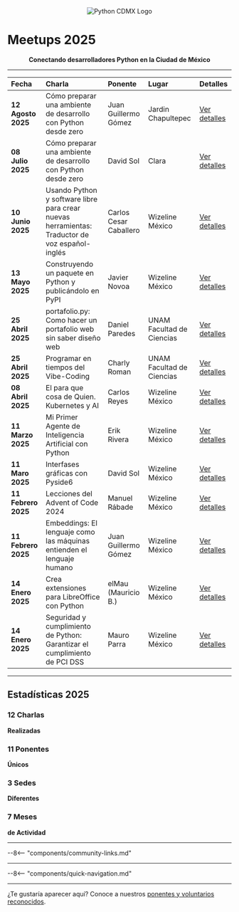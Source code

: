<div align="center">
  <img src="/images/logo.png" alt="Python CDMX Logo">
</div>

# Meetups 2025 <i class="fas fa-calendar-alt"></i>

<div align="center">
  <b>Conectando desarrolladores Python en la Ciudad de México</b>
</div>

---

| <i class="fas fa-calendar"></i> **Fecha** | <i class="fas fa-microphone"></i> **Charla** | <i class="fas fa-user"></i> **Ponente** | <i class="fas fa-map-marker-alt"></i> **Lugar** | <i class="fas fa-link"></i> **Detalles** |
|:---|:---|:---|:---|:---|
| **12 Agosto 2025** | Cómo preparar una ambiente de desarrollo con Python desde zero | Juan Guillermo Gómez | Jardin Chapultepec | [Ver detalles](202508-agosto.md) |
| **08 Julio 2025** | Cómo preparar una ambiente de desarrollo con Python desde zero | David Sol | Clara | [Ver detalles](202507-julio.md) |
| **10 Junio 2025** | Usando Python y software libre para crear nuevas herramientas: Traductor de voz español-inglés | Carlos Cesar Caballero | Wizeline México | [Ver detalles](202506-junio.md) |
| **13 Mayo 2025** | Construyendo un paquete en Python y publicándolo en PyPI | Javier Novoa | Wizeline México | [Ver detalles](202505-mayo.md) |
| **25 Abril 2025** | portafolio.py: Como hacer un portafolio web sin saber diseño web | Daniel Paredes | UNAM Facultad de Ciencias | [Ver detalles](202504-unam.md) |
| **25 Abril 2025** | Programar en tiempos del Vibe-Coding | Charly Roman | UNAM Facultad de Ciencias | [Ver detalles](202504-unam.md) |
| **08 Abril 2025** | El para que cosa de Quien. Kubernetes y AI | Carlos Reyes | Wizeline México | [Ver detalles](202504-abril.md) |
| **11 Marzo 2025** | Mi Primer Agente de Inteligencia Artificial con Python | Erik Rivera | Wizeline México | [Ver detalles](202503-marzo.md) |
| **11 Maro 2025** | Interfases gráficas con Pyside6 | David Sol | Wizeline México | [Ver detalles](202503-marzo.md) |
| **11 Febrero 2025** | Lecciones del Advent of Code 2024 | Manuel Rábade | Wizeline México | [Ver detalles](202502-febrero.md) |
| **11 Febrero 2025** | Embeddings: El lenguaje como las máquinas entienden el lenguaje humano | Juan Guillermo Gómez | Wizeline México | [Ver detalles](202502-febrero.md) |
| **14 Enero 2025** | Crea extensiones para LibreOffice con Python | elMau (Mauricio B.) | Wizeline México | [Ver detalles](202501-enero.md) |
| **14 Enero 2025** | Seguridad y cumplimiento de Python: Garantizar el cumplimiento de PCI DSS | Mauro Parra | Wizeline México | [Ver detalles](202501-enero.md) |

---

## <i class="fas fa-star"></i> Estadísticas 2025

<div class="stats-grid">

<div class="stat-card">
  <h3><i class="fas fa-microphone"></i> 12 Charlas</h3>
  <p><b>Realizadas</b></p>
</div>

<div class="stat-card">
  <h3><i class="fas fa-users"></i> 11 Ponentes</h3>
  <p><b>Únicos</b></p>
</div>

<div class="stat-card">
  <h3><i class="fas fa-map-marker-alt"></i> 3 Sedes</h3>
  <p><b>Diferentes</b></p>
</div>

<div class="stat-card">
  <h3><i class="fas fa-calendar"></i> 7 Meses</h3>
  <p><b>de Actividad</b></p>
</div>

</div>


---

--8<-- "components/community-links.md"

---

--8<-- "components/quick-navigation.md"

---

¿Te gustaría aparecer aquí? Conoce a nuestros [ponentes y voluntarios reconocidos](../../comunidad/como-contribuir.md).
